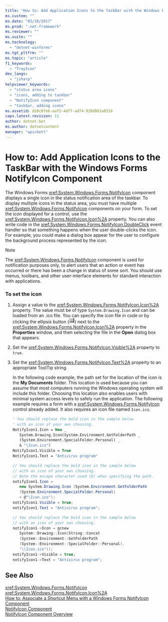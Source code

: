 ```yaml
---
title: "How to: Add Application Icons to the TaskBar with the Windows Forms NotifyIcon Component"
ms.custom: ""
ms.date: "03/30/2017"
ms.prod: ".net-framework"
ms.reviewer: ""
ms.suite: ""
ms.technology: 
  - "dotnet-winforms"
ms.tgt_pltfrm: ""
ms.topic: "article"
f1_keywords: 
  - "TrayIcon"
dev_langs: 
  - "jsharp"
helpviewer_keywords: 
  - "status area icons"
  - "icons, adding to taskbar"
  - "NotifyIcon component"
  - "taskbar, adding icons"
ms.assetid: d28c0fe6-aaf2-4df7-ad74-928d861a8510
caps.latest.revision: 11
author: dotnet-bot
ms.author: dotnetcontent
manager: "wpickett"
---
```

# How to: Add Application Icons to the TaskBar with the Windows Forms NotifyIcon Component
The Windows Forms <xref:System.Windows.Forms.NotifyIcon> component displays a single icon in the status notification area of the taskbar. To display multiple icons in the status area, you must have multiple <xref:System.Windows.Forms.NotifyIcon> components on your form. To set the icon displayed for a control, use the <xref:System.Windows.Forms.NotifyIcon.Icon%2A> property. You can also write code in the <xref:System.Windows.Forms.NotifyIcon.DoubleClick> event handler so that something happens when the user double-clicks the icon. For example, you could make a dialog box appear for the user to configure the background process represented by the icon.  
  
> [!NOTE]
>  The <xref:System.Windows.Forms.NotifyIcon> component is used for notification purposes only, to alert users that an action or event has occurred or there has been a change in status of some sort. You should use menus, toolbars, and other user-interface elements for standard interaction with applications.  
  
### To set the icon  
  
1.  Assign a value to the <xref:System.Windows.Forms.NotifyIcon.Icon%2A> property. The value must be of type `System.Drawing.Icon` and can be loaded from an .ico file. You can specify the icon file in code or by clicking the ellipsis button (![VisualStudioEllipsesButton screenshot](../../../../docs/framework/winforms/media/vbellipsesbutton.png "vbEllipsesButton")) next to the <xref:System.Windows.Forms.NotifyIcon.Icon%2A> property in the **Properties** window, and then selecting the file in the **Open** dialog box that appears.  
  
2.  Set the <xref:System.Windows.Forms.NotifyIcon.Visible%2A> property to `true`.  
  
3.  Set the <xref:System.Windows.Forms.NotifyIcon.Text%2A> property to an appropriate ToolTip string.  
  
     In the following code example, the path set for the location of the icon is the **My Documents** folder. This location is used because you can assume that most computers running the Windows operating system will include this folder. Choosing this location also enables users with minimal system access levels to safely run the application. The following example requires a form with a <xref:System.Windows.Forms.NotifyIcon> control already added. It also requires an icon file named `Icon.ico`.  
  
    ```vb  
    ' You should replace the bold icon in the sample below  
    ' with an icon of your own choosing.  
    NotifyIcon1.Icon = New _   
       System.Drawing.Icon(System.Environment.GetFolderPath _  
       (System.Environment.SpecialFolder.Personal) _  
       & "\Icon.ico")  
    NotifyIcon1.Visible = True  
    NotifyIcon1.Text = "Antivirus program"  
    ```  
  
    ```csharp  
    // You should replace the bold icon in the sample below  
    // with an icon of your own choosing.  
    // Note the escape character used (@) when specifying the path.  
    notifyIcon1.Icon =   
       new System.Drawing.Icon (System.Environment.GetFolderPath  
       (System.Environment.SpecialFolder.Personal)  
       + @"\Icon.ico");  
    notifyIcon1.Visible = true;  
    notifyIcon1.Text = "Antivirus program";  
    ```  
  
    ```cpp  
    // You should replace the bold icon in the sample below  
    // with an icon of your own choosing.  
    notifyIcon1->Icon = gcnew   
       System::Drawing::Icon(String::Concat  
       (System::Environment::GetFolderPath  
       (System::Environment::SpecialFolder::Personal),  
       "\\Icon.ico"));  
    notifyIcon1->Visible = true;  
    notifyIcon1->Text = "Antivirus program";  
    ```  
  
## See Also  
 <xref:System.Windows.Forms.NotifyIcon>   
 <xref:System.Windows.Forms.NotifyIcon.Icon%2A>   
 [How to: Associate a Shortcut Menu with a Windows Forms NotifyIcon Component](../../../../docs/framework/winforms/controls/how-to-associate-a-shortcut-menu-with-a-windows-forms-notifyicon-component.md)   
 [NotifyIcon Component](../../../../docs/framework/winforms/controls/notifyicon-component-windows-forms.md)   
 [NotifyIcon Component Overview](../../../../docs/framework/winforms/controls/notifyicon-component-overview-windows-forms.md)
